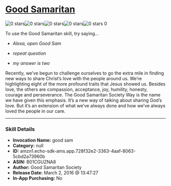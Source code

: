 # [Good Samaritan](http://alexa.amazon.com/#skills/amzn1.echo-sdk-ams.app.728f32e2-3363-4aaf-8063-5cbd2a73960b)
![0 stars](../../images/ic_star_border_black_18dp_1x.png)![0 stars](../../images/ic_star_border_black_18dp_1x.png)![0 stars](../../images/ic_star_border_black_18dp_1x.png)![0 stars](../../images/ic_star_border_black_18dp_1x.png)![0 stars](../../images/ic_star_border_black_18dp_1x.png) 0

To use the Good Samaritan skill, try saying...

* *Alexa, open Good Sam*

* *repeat question*

* *my answer is two*

Recently, we’ve begun to challenge ourselves to go the extra mile in finding new ways to share Christ’s love with the people around us. We’re highlighting eight of the more profound traits that Jesus showed us. Besides love, the others are compassion, acceptance, joy, humility, honesty, courage and perseverance. The Good Samaritan Society Way is the name we have given this emphasis. It’s a new way of talking about sharing God’s love. But it’s an extension of what we’ve always done and how we’ve always loved the people in our care.

***

### Skill Details

* **Invocation Name:** good sam
* **Category:** null
* **ID:** amzn1.echo-sdk-ams.app.728f32e2-3363-4aaf-8063-5cbd2a73960b
* **ASIN:** B01CGUZNA8
* **Author:** Good Samaritan Society
* **Release Date:** March 2, 2016 @ 13:47:27
* **In-App Purchasing:** No
